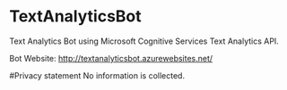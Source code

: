 # TextAnalyticsBot
Text Analytics Bot using Microsoft Cognitive Services Text Analytics API. 

Bot Website: http://textanalyticsbot.azurewebsites.net/

#Privacy statement
No information is collected.
